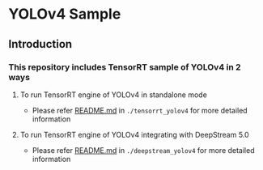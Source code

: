 # YOLOv4 Sample #

## Introduction ##

### This repository includes TensorRT sample of YOLOv4 in 2 ways ###

1. To run TensorRT engine of YOLOv4 in standalone mode

    - Please refer [README.md](./tensorrt_yolov4/README.md) in `./tensorrt_yolov4` for more detailed information

2. To run TensorRT engine of YOLOv4 integrating with DeepStream 5.0

    - Please refer [README.md](./deepstream_yolov4/README.md) in `./deepstream_yolov4` for more detailed information
